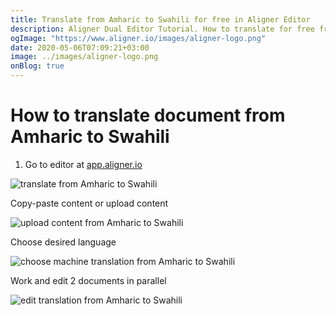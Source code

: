 ```yaml
---
title: Translate from Amharic to Swahili for free in Aligner Editor
description: Aligner Dual Editor Tutorial. How to translate for free from Amharic to Swahili. Aligner is multilingual document management platform. 
ogImage: "https://www.aligner.io/images/aligner-logo.png"
date: 2020-05-06T07:09:21+03:00
image: ../images/aligner-logo.png
onBlog: true
---
```


# How to translate document from Amharic to Swahili

1. Go to editor at [app.aligner.io](https://app.aligner.io "Aligner App web page")

![translate from Amharic to Swahili](../aligner-blank-editor.png "translate from Amharic to Swahili")

Copy-paste content or upload content

![upload content from Amharic to Swahili](../aligner-uploaded-document.png "upload content from Amharic to Swahili")

Choose desired language

![choose machine translation from Amharic to Swahili](../aligner-language-dropdown.png "choose machine translation from Amharic to Swahili")

Work and edit 2 documents in parallel

![edit translation from Amharic to Swahili](../aligner-double-sitded-editor.png "edit translation from Amharic to Swahili")

